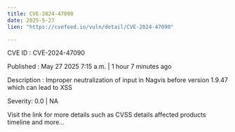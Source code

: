 ```yaml
---
title: CVE-2024-47090
date: 2025-5-27
lien: "https://cvefeed.io/vuln/detail/CVE-2024-47090"

---
```


CVE ID : CVE-2024-47090

Published :  May 27
2025
7:15 a.m. | 1 hour
7 minutes ago

Description : Improper neutralization of input in Nagvis before version 1.9.47 which can lead to XSS

Severity: 0.0 | NA

Visit the link for more details
such as CVSS details
affected products
timeline
and more...
